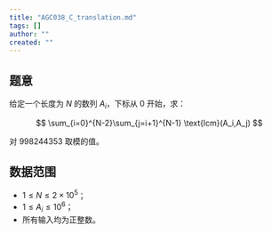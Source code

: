 ```yaml
---
title: "AGC038_C_translation.md"
tags: []
author: ""
created: ""
---
```


## 题意

给定一个长度为 $N$ 的数列 $A_i$，下标从 $0$ 开始，求：

$$
\sum_{i=0}^{N-2}\sum_{j=i+1}^{N-1} \text{lcm}(A_i,A_j)
$$

对 $998244353$ 取模的值。

## 数据范围

- $1\le N\le 2\times 10^5$；
- $1\le A_i\le 10^6$；
- 所有输入均为正整数。

